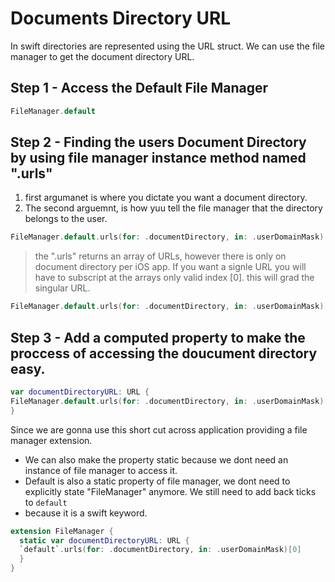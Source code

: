 # Documents Directory URL

In swift directories are represented using the URL struct. We can use the file manager to get the document directory URL. 

## Step 1 - Access the Default File Manager

``` swift
FileManager.default
```
## Step 2 - Finding the users Document Directory  by using file manager instance method named ".urls"
1. first argumanet is where you dictate you want a document directory.
2. The second arguemnt, is how yuu tell the file manager that the directory belongs to the user.

``` swift
FileManager.default.urls(for: .documentDirectory, in: .userDomainMask)
```

> the ".urls" returns an array of URLs, however there is only on document directory per iOS app. If you want a signle URL you will have to subscript at the arrays 
> only valid index [0]. this will grad the singular URL.


``` swift
FileManager.default.urls(for: .documentDirectory, in: .userDomainMask)[0]
```

## Step 3 -  Add a computed property to make the proccess of accessing the doucument directory easy. 

``` swift
var documentDirectoryURL: URL {
FileManager.default.urls(for: .documentDirectory, in: .userDomainMask)[0]
}
```
Since we are gonna use this short cut across application providing a file manager extension.
- We can also make the property static because we dont need an instance of file manager to access it.
- Default is also a static property of file manager, we dont need to explicitly state "FileManager" anymore. We still need to add back ticks to `default`
- because it is a swift keyword. 


``` swift
extension FileManager {
  static var documentDirectoryURL: URL {
  `default`.urls(for: .documentDirectory, in: .userDomainMask)[0]
  }
}
```











